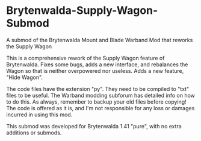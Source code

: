 # Brytenwalda-Supply-Wagon-Submod
A submod of the Brytenwalda Mount and Blade Warband Mod that reworks the Supply Wagon 


This is a comprehensive rework of the Supply Wagon feature of Brytenwalda. Fixes some bugs, adds a new interface, and rebalances the Wagon so that is neither overpowered nor useless. Adds a new feature, "Hide Wagon". 

The code files have the extension "py". They need to be compiled to "txt" files to be useful. The Warband modding subforum has detailed info on how to do this. As always, remember to backup your old files before copying! The code is offered as it is, and I'm not responsible for any loss or damages incurred in using this mod.


This submod was developed for Brytenwalda 1.41 "pure", with no extra additions or submods.

